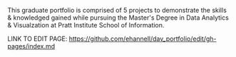 This graduate portfolio is comprised of 5 projects to demonstrate the skills & knowledged gained while pursuing the Master's Degree in Data Analytics & Visualzation at Pratt Institute School of Information.

LINK TO EDIT PAGE:
https://github.com/ehannell/dav_portfolio/edit/gh-pages/index.md
